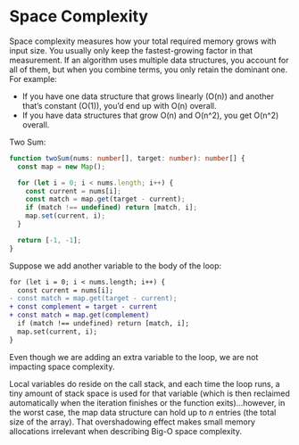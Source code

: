 # Space Complexity

Space complexity measures how your total required memory grows with input size. You usually only keep the fastest-growing factor in that measurement. If an algorithm uses multiple data structures, you account for all of them, but when you combine terms, you only retain the dominant one. For example:

- If you have one data structure that grows linearly (O(n)) and another that’s constant (O(1)), you’d end up with O(n) overall.
- If you have data structures that grow O(n) and O(n^2), you get O(n^2) overall.

Two Sum:

```ts
function twoSum(nums: number[], target: number): number[] {
  const map = new Map();

  for (let i = 0; i < nums.length; i++) {
    const current = nums[i];
    const match = map.get(target - current);
    if (match !== undefined) return [match, i];
    map.set(current, i);
  }

  return [-1, -1];
}
```

Suppose we add another variable to the body of the loop:

```diff
for (let i = 0; i < nums.length; i++) {
  const current = nums[i];
- const match = map.get(target - current);
+ const complement = target - current
+ const match = map.get(complement)
  if (match !== undefined) return [match, i];
  map.set(current, i);
}
```

Even though we are adding an extra variable to the loop, we are not impacting space complexity.

Local variables do reside on the call stack, and each time the loop runs, a tiny amount of stack space is used for that variable (which is then reclaimed automatically when the iteration finishes or the function exits)...however, in the worst case, the map data structure can hold up to _n_ entries (the total size of the array). That overshadowing effect makes small memory allocations irrelevant when describing Big-O space complexity.
